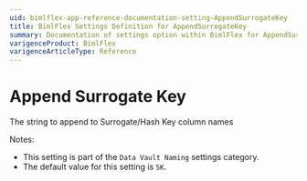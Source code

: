 ```yaml
---
uid: bimlflex-app-reference-documentation-setting-AppendSurrogateKey
title: BimlFlex Settings Definition for AppendSurrogateKey
summary: Documentation of settings option within BimlFlex for AppendSurrogateKey
varigenceProduct: BimlFlex
varigenceArticleType: Reference
---
```


# Append Surrogate Key

The string to append to Surrogate/Hash Key column names

Notes:
* This setting is part of the `Data Vault Naming` settings category.
 * The default value for this setting is `SK`.